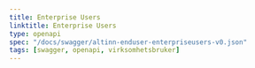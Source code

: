```yaml
---
title: Enterprise Users
linktitle: Enterprise Users
type: openapi
spec: "/docs/swagger/altinn-enduser-enterpriseusers-v0.json"
tags: [swagger, openapi, virksomhetsbruker]
---
```


